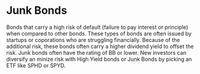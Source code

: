 # Junk Bonds

Bonds that carry a high risk of default (failure to pay interest or principle)
when compared to other bonds. These types of bonds are often issued by startups or coporations
who are struggling financially. Because of the additional risk, these bonds often
carry a higher dividend yield to offset the risk. Junk bonds often have the rating of BB or lower. 
New investors can diversify an minize risk with High Yield bonds or Junk Bonds by picking an ETF like
SPHD or SPYD.
